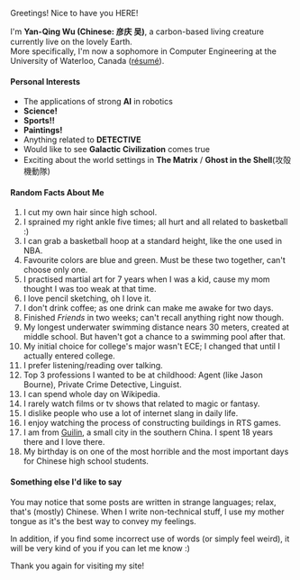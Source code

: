 Greetings! Nice to have you HERE!

I'm **Yan-Qing Wu (Chinese: 彦庆 吴)**, a carbon-based living creature currently live on the lovely Earth.  
More specifically, I'm now a sophomore in Computer Engineering at the University of Waterloo, Canada ([résumé][2]).

#### Personal Interests
- The applications of strong **AI** in robotics
- **Science!**
- **Sports!!**
- **Paintings!**
- Anything related to **DETECTIVE**
- Would like to see **Galactic Civilization** comes true
- Exciting about the world settings in **The Matrix** / **Ghost in the Shell**(攻殻機動隊)

#### Random Facts About Me
1. I cut my own hair since high school.
2. I sprained my right ankle five times; all hurt and all related to basketball :)
3. I can grab a basketball hoop at a standard height, like the one used in NBA.
4. Favourite colors are blue and green. Must be these two together, can't choose only one.
5. I practised martial art for 7 years when I was a kid, cause my mom thought I was too weak at that time.
6. I love pencil sketching, oh I love it.
7. I don't drink coffee; as one drink can make me awake for two days.
8. Finished *Friends* in two weeks; can't recall anything right now though.
9. My longest underwater swimming distance nears 30 meters, created at middle school. But haven't got a chance to a swimming pool after that.
10. My initial choice for college's major wasn't ECE; I changed that until I actually entered college.
11. I prefer listening/reading over talking.
12. Top 3 professions I wanted to be at childhood: Agent (like Jason Bourne), Private Crime Detective, Linguist.
13. I can spend whole day on Wikipedia.
14. I rarely watch films or tv shows that related to magic or fantasy.
15. I dislike people who use a lot of internet slang in daily life.
16. I enjoy watching the process of constructing buildings in RTS games.
17. I am from [Guilin][1], a small city in the southern China. I spent 18 years there and I love there.
18. My birthday is on one of the most horrible and the most important days for Chinese high school students.

#### Something else I'd like to say
You may notice that some posts are written in strange languages; relax, that's (mostly) Chinese.
When I write non-technical stuff, I use my mother tongue as it's the best way to convey my feelings.

In addition, if you find some incorrect use of words (or simply feel weird), it will be very kind of you if you can let me know :) 

Thank you again for visiting my site!

[1]: https://en.wikipedia.org/wiki/Guilin
[2]: https://www.pwyqspace.com/resume/